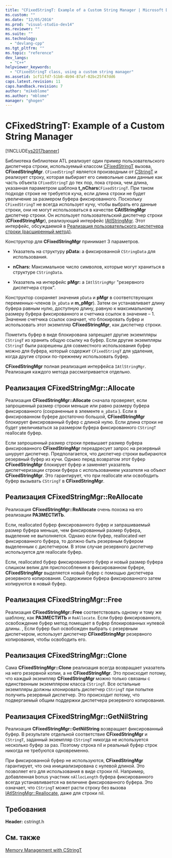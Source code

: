 ```yaml
---
title: "CFixedStringT: Example of a Custom String Manager | Microsoft Docs"
ms.custom: ""
ms.date: "12/05/2016"
ms.prod: "visual-studio-dev14"
ms.reviewer: ""
ms.suite: ""
ms.technology: 
  - "devlang-cpp"
ms.tgt_pltfrm: ""
ms.topic: "reference"
dev_langs: 
  - "C++"
helpviewer_keywords: 
  - "CFixedStringT class, using a custom string manager"
ms.assetid: 1cf11fd7-51b8-4b94-87af-02bc25f47dd6
caps.latest.revision: 11
caps.handback.revision: 7
author: "mikeblome"
ms.author: "mblome"
manager: "ghogen"
---
```

# CFixedStringT: Example of a Custom String Manager
[!INCLUDE[vs2017banner](../assembler/inline/includes/vs2017banner.md)]

Библиотека библиотеки ATL реализует один пример пользовательского диспетчера строки, используемый классом [CFixedStringT](../atl-mfc-shared/reference/cfixedstringt-class.md) вызова, **CFixedStringMgr**.  `CFixedStringT` является производным от [CStringT](../atl-mfc-shared/reference/cstringt-class.md) и реализует строку, которая выбирает его символьные сами данные как часть объекта `CFixedStringT` до тех пор, пока строка, чем длина, указанная параметром шаблона **t\_nChars**`CFixedStringT`.  При таком подходе строке не требуется куча, если длина строки не будет увеличение за размером буфера фиксированного.  Поскольку `CFixedStringT` не всегда использует кучу, чтобы выбрать его данные строки, они не могут использоваться в качестве **CAtlStringMgr** диспетчер строки.  Он использует пользовательский диспетчер строки \(**CFixedStringMgr**\), реализующий интерфейс [IAtlStringMgr](../Topic/IAtlStringMgr%20Class.md).  Этот интерфейс, обсуждаемой в [Реализация пользовательского диспетчера строки \(расширенный метод\)](../Topic/Implementation%20of%20a%20Custom%20String%20Manager%20\(Advanced%20Method\).md).  
  
 Конструктор для **CFixedStringMgr** принимает 3 параметров.  
  
-   Указатель на структуру **pData:** a фиксированной `CStringData` для использования.  
  
-   **nChars:** Максимальное число символов, которые могут храниться в структуре `CStringData`.  
  
-   Указатель на интерфейс **pMgr:**  a `IAtlStringMgr` "резервного диспетчера строк".  
  
 Конструктор сохраняет значения `pData` и **pMgr** в соответствующих переменных\-членов \(`m_pData` и **m\_pMgr**\).  Затем он устанавливает длину буфера равным нулю, доступную длину, равную к максимальному размеру буфера фиксированного и счетчика ссылок в значение – 1.  Значение счетчика ссылок означает, что блокировать буфер и использовать этот экземпляр **CFixedStringMgr**, как диспетчер строки.  
  
 Пометить буфер в виде блокирована запрещает другие экземпляры `CStringT` из хранить общую ссылку на буфер.  Если другие экземпляры `CStringT` были разрешены для совместного использования буфер можно для буфера, который содержит `CFixedStringT` для удаления, когда другие строки по\-прежнему использовать буфер.  
  
 **CFixedStringMgr** полная реализация интерфейса `IAtlStringMgr`.  Реализация каждого метода рассматривается отдельно.  
  
## Реализация CFixedStringMgr::Allocate  
 Реализация **CFixedStringMgr::Allocate** сначала проверяет, если запрошенный размер строки меньше или равно размеру буфера фиксированного \(сохраненные в элементе `m_pData` \).  Если в фиксированном буфере достаточно большой, **CFixedStringMgr** блокирует фиксированный буфер с длиной нулю.  Если длина строки не будет увеличиваться за размером буфера фиксированного `CStringT` reallocate буфер.  
  
 Если запрошенный размер строки превышает размер буфера фиксированного **CFixedStringMgr** переадресует запрос на резервный шнурует диспетчер.  Предполагается, что диспетчер строки выбираются резервный буфер из кучи.  Однако перед возвратом этот буфер **CFixedStringMgr** блокирует буфер и заменяет указатель диспетчеризации строки буфера с использованием указателя на объект **CFixedStringMgr**.  Это гарантирует, что при reallocate или освободить буфер вызывать `CStringT` в **CFixedStringMgr**.  
  
## Реализация CFixedStringMgr::ReAllocate  
 Реализация **CFixedStringMgr::ReAllocate** очень похожа на его реализации **РАЗМЕСТИТЬ**.  
  
 Если, reallocated буфер фиксированного буфер и запрашиваемый размер буфера меньше, чем фиксированный размер буфера, выделение не выполняется.  Однако если буфер, reallocated нет фиксированного буфера, то должно быть резервным буфером выделенным с диспетчером.  В этом случае резервного диспетчер используется для reallocate буфер.  
  
 Если, reallocated буфер фиксированного буфер и новый размер буфера слишком велик для приспособления в фиксированном буфере, **CFixedStringMgr** выделяется новый буфер с помощью диспетчера резервного копирования.  Содержимое буфера фиксированного затем копируются в новый буфер.  
  
## Реализация CFixedStringMgr::Free  
 Реализация **CFixedStringMgr::Free** соответствовать одному и тому же шаблону, как **РАЗМЕСТИТЬ** и `ReAllocate`.  Если буфер фиксированного, освобождение буфер метод помещает в буфер блокированных нулевой длины.  , Если буфер был освобожден выбрать с резервным диспетчером, использует диспетчер **CFixedStringMgr** резервного копирования, чтобы освободить его.  
  
## Реализация CFixedStringMgr::Clone  
 Сама **CFixedStringMgr::Clone** реализация всегда возвращает указатель на него резервной копии, а не **CFixedStringMgr**.  Это происходит потому, что каждый экземпляр **CFixedStringMgr** можно только связаны с единственным экземпляром класса `CStringT`.  Все остальные экземпляры должны клонировать диспетчер `CStringT` при попытке получить резервный диспетчер.  Это происходит потому, что подвергаемый общим поддержки диспетчера резервного копирования.  
  
## Реализация CFixedStringMgr::GetNilString  
 Реализация **CFixedStringMgr::GetNilString** возвращает фиксированный буфер.  В результате отдельной соответствие **CFixedStringMgr** и `CStringT`, заданный экземпляр `CStringT` никогда не используется несколько буфер за раз.  Поэтому строка nil и реальный буфер строк никогда не требуются одновременно.  
  
 При фиксированной буфер не используются, **CFixedStringMgr** гарантирует, что она инициализирована с нулевой длиной.  Это позволяет его для использования в виде строки nil.  Например, добавленная bonus участник `nAllocLength` буфера фиксированного всегда устанавливается на величине фиксированного буфера.  Это означает, что `CStringT` может расти строку без вызова [IAtlStringMgr::Reallocate](../Topic/IAtlStringMgr::Reallocate.md), даже для строки nil.  
  
## Требования  
 **Header:** cstringt.h  
  
## См. также  
 [Memory Management with CStringT](../atl-mfc-shared/memory-management-with-cstringt.md)